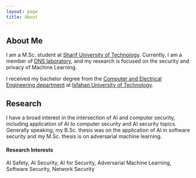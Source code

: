```yaml
---
layout: page
title: About
---
```

## About Me

I am a M.Sc. student at [Sharif University of Technology](https://sharif.edu). Currently, I am a member of [DNS laboratory](https://aisylab.com/), and my research is focused on the security and privacy of Machine Learning.

I received my bachelor degree from the [Computer and Electrical Engineering department](https://ece.iut.ac.ir/fa) at [Isfahan University of Technology](http://iut.ac.ir/).

## Research

I have a broad interest in the intersection of AI and computer security, including application of AI to computer security and AI security topics. Generally speaking, my B.Sc. thesis was on the application of AI in software security and my M.Sc. thesis is on adversarial machine learning.

#### Research Interests

AI Safety, AI Security, AI for Security, Adversarial Machine Learning, Software Security, Network Security
